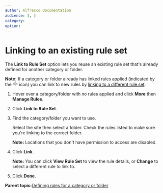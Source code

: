 ```yaml
---
author: Alfresco Documentation
audience: [, ]
category: 
option: 
---
```


# Linking to an existing rule set

The **Link to Rule Set** option lets you reuse an existing rule set that's already defined for another category or folder.

**Note:** If a category or folder already has linked rules applied \(indicated by the ![](../images/rules-icon.png) icon\) you can link to new rules by [linking to a different rule set](rm-rules-change-link.md).

1.  Hover over a category/folder with no rules applied and click **More** then **Manage Rules**.

2.  Click **Link to Rule Set**.

3.  Find the category/folder you want to use.

    Select the site then select a folder. Check the rules listed to make sure you're linking to the correct folder.

    **Note:** Locations that you don't have permission to access are disabled.

4.  Click **Link**.

    **Note:** You can click **View Rule Set** to view the rule details, or **Change** to select a different rule to link to.

5.  Click **Done**.


**Parent topic:**[Defining rules for a category or folder](../concepts/rm-rules-define.md)

